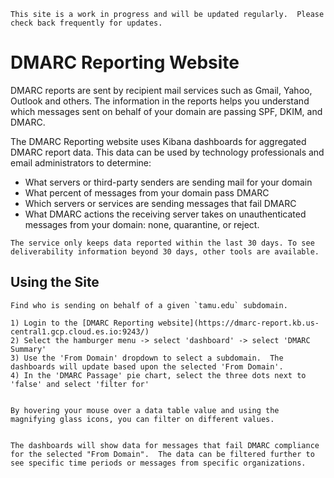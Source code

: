 ```admonish info
This site is a work in progress and will be updated regularly.  Please check back frequently for updates.
```

# DMARC Reporting Website

DMARC reports are sent by recipient mail services such as Gmail, Yahoo, Outlook and others. The information in the reports helps you understand which messages sent on behalf of your domain are passing SPF, DKIM, and DMARC.

The DMARC Reporting website uses Kibana dashboards for aggregated DMARC report data.  This data can be used by technology professionals and email administrators to determine:

- What servers or third-party senders are sending mail for your domain
- What percent of messages from your domain pass DMARC
- Which servers or services are sending messages that fail DMARC
- What DMARC actions the receiving server takes on unauthenticated messages from your domain: none, quarantine, or reject.

```admonish info
The service only keeps data reported within the last 30 days. To see deliverability information beyond 30 days, other tools are available.
```

<!-- ## Dashboard

After navigating to this site and selecting the DMARC Summary dashboard, you will see the following:

- From Domain panel - a dropdown with a list of from domains that can be used to filter the data
- Total Message Count - the number of messages reported on for the domain in the last 30 days
- SPF Alignment - pie chart that displays the percentage messages that pass or fail SPF
- DKIM Alignment - pie chart that displays the percentage messages that pass or fail DKIM
- DMARC Passage - pie chart that displays the percentage messages that pass or fail DMARC
- DMARC Passage Over Time - chart of how many messages passed DMARC over time
- Message Disposition over Time -  chart of the number of messages that had a specific DMARC policy applied; if the status is 'none', that means that the policy was not applied and that the email reached the recipient's inbox, whereas 'quarantine' and 'reject' mean the policy was applied and that the message was either quarantined or rejected
- Reporting Organizations - a table with a list of organizations that are sending DMARC reports for the specified domain
- Top 2000 Message Sources by Reverse DNS - a table with a list of sending servers grouped by the base domain in their reverse DNS
- Message Volume by Header From - a table with a list of email from domains, sorted by message volume
- Map of Message Source Countries - a map of the world outlining how many messages were received from each country
- Message Source Countries - a table with the number of messages received from each country on the map
- Top 1000 Message Source IP Addresses - a table with a breakdown of the top 1000 message source IPs
- Overview - a table that provides an overall look at the DMARC Report data, including if SPF and/or DKIM passed and if SPF or DKIM passed DMARC authentication
- Published Policies (as reported) - a table that provides information about which published DMARC Policy was applied
- SPF Alignment Details - a table with information on SPF, its passage and alignment (did DMARC pass using SPF)
- DKIM Alignment Details - a table with information on DKIM, its passage and alignment (did DMARC pass using DKIM)

```admonish warning
The dashboards do not provide information on the status of specific email messages. Instead, it was designed to provide insight into who is sending mail on behalf of your domain or subdomain.
```-->

## Using the Site

```admonish example
Find who is sending on behalf of a given `tamu.edu` subdomain.

1) Login to the [DMARC Reporting website](https://dmarc-report.kb.us-central1.gcp.cloud.es.io:9243/)
2) Select the hamburger menu -> select 'dashboard' -> select 'DMARC Summary'
3) Use the 'From Domain' dropdown to select a subdomain.  The dashboards will update based upon the selected 'From Domain'.
4) In the 'DMARC Passage' pie chart, select the three dots next to 'false' and select 'filter for'


By hovering your mouse over a data table value and using the magnifying glass icons, you can filter on different values.


The dashboards will show data for messages that fail DMARC compliance for the selected "From Domain".  The data can be filtered further to see specific time periods or messages from specific organizations.
```